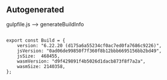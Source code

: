 



Autogenerated
-------------








gulpfile.js --> generateBuildInfo


  

```

export const Build = {
    version: "6.22.20 (d175a6a55234cf0ac7ed0fa7686c9226)",
    jsVersion: "0ad06de99850f7f360f8b12bbb6695156bb2bd49",
    jsSize:  468455,
    wasmVersion: "d9f429891f4b5026d1dacb873f8f7a2a",
    wasmSize: 2140358,
};


```




